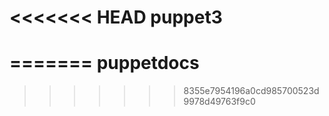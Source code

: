 <<<<<<< HEAD
puppet3
=======
=======
puppetdocs
==========
>>>>>>> 8355e7954196a0cd985700523d9978d49763f9c0
